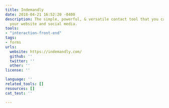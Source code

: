 ```yaml
---
title: Indemandly
date: 2018-04-21 16:52:20 -0400
description: The simple, powerful, & versatile contact tool that you can stick on
  your website and social media.
tools:
- "interaction-front-end"
tags:
- forms
urls:
  website: https://indemandly.com/
  github: ''
  twitter: ''
  other: ''
license: ''

language: ''
related_tools: []
resources: []
cat_test: ''

---
```

